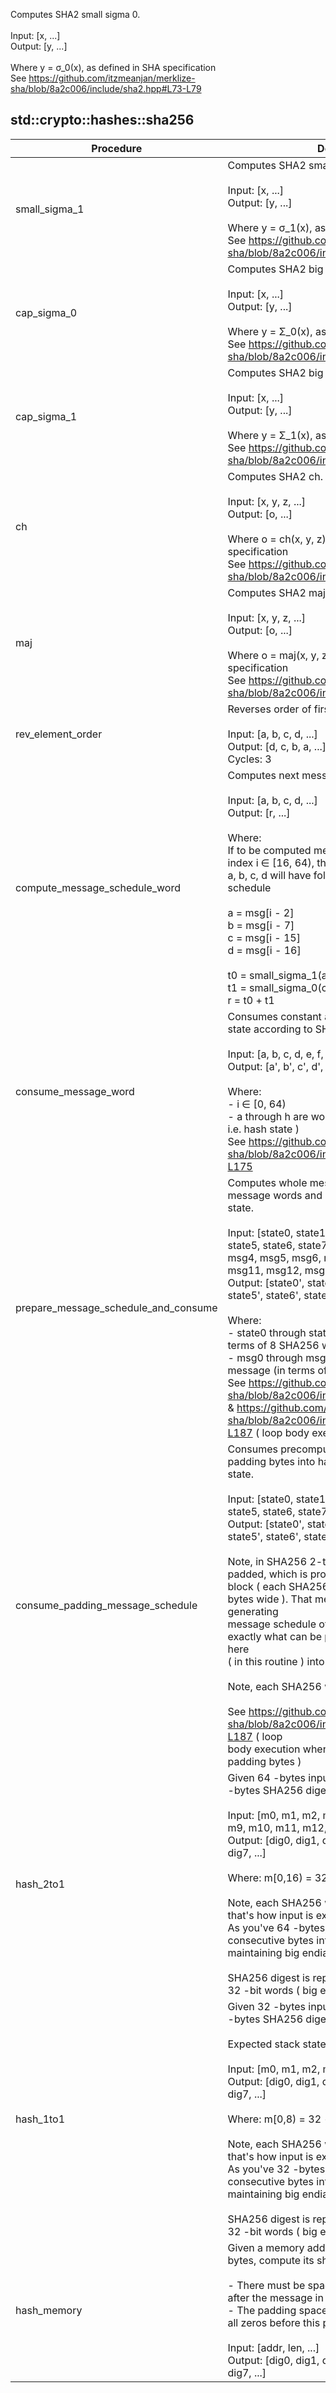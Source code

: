Computes SHA2 small sigma 0.<br /><br />Input: [x, ...]<br />Output: [y, ...]<br /><br />Where y = σ_0(x), as defined in SHA specification<br />See https://github.com/itzmeanjan/merklize-sha/blob/8a2c006/include/sha2.hpp#L73-L79<br />


## std::crypto::hashes::sha256
| Procedure | Description |
| ----------- | ------------- |
| small_sigma_1 | Computes SHA2 small sigma 1.<br /><br />Input: [x, ...]<br />Output: [y, ...]<br /><br />Where y = σ_1(x), as defined in SHA specification<br />See https://github.com/itzmeanjan/merklize-sha/blob/8a2c006/include/sha2.hpp#L81-L87<br /> |
| cap_sigma_0 | Computes SHA2 big sigma 0.<br /><br />Input: [x, ...]<br />Output: [y, ...]<br /><br />Where y = Σ_0(x), as defined in SHA specification<br />See https://github.com/itzmeanjan/merklize-sha/blob/8a2c006/include/sha2.hpp#L57-L63<br /> |
| cap_sigma_1 | Computes SHA2 big sigma 1.<br /><br />Input: [x, ...]<br />Output: [y, ...]<br /><br />Where y = Σ_1(x), as defined in SHA specification<br />See https://github.com/itzmeanjan/merklize-sha/blob/8a2c006/include/sha2.hpp#L65-L71<br /> |
| ch | Computes SHA2 ch.<br /><br />Input: [x, y, z, ...]<br />Output: [o, ...]<br /><br />Where o = ch(x, y, z), as defined in SHA specification<br />See https://github.com/itzmeanjan/merklize-sha/blob/8a2c006/include/sha2.hpp#L37-L45<br /> |
| maj | Computes SHA2 maj.<br /><br />Input: [x, y, z, ...]<br />Output: [o, ...]<br /><br />Where o = maj(x, y, z), as defined in SHA specification<br />See https://github.com/itzmeanjan/merklize-sha/blob/8a2c006/include/sha2.hpp#L47-L55<br /> |
| rev_element_order | Reverses order of first four elements on stack<br /><br />Input: [a, b, c, d, ...]<br />Output: [d, c, b, a, ...]<br />Cycles: 3<br /> |
| compute_message_schedule_word | Computes next message schedule word<br /><br />Input: [a, b, c, d, ...]<br />Output: [r, ...]<br /><br />Where:<br />If to be computed message schedule word has index i ∈ [16, 64), then<br />a, b, c, d will have following indices in message schedule<br /><br />a = msg[i - 2]<br />b = msg[i - 7]<br />c = msg[i - 15]<br />d = msg[i - 16]<br /><br />t0 = small_sigma_1(a) + b<br />t1 = small_sigma_0(c) + d<br />r = t0 + t1<br /> |
| consume_message_word | Consumes constant and message word into hash state according to SHA256 specification.<br /><br />Input: [a, b, c, d, e, f, g, h, CONST_i, WORD_i]<br />Output: [a', b', c', d', e', f', g', h']<br /><br />Where:<br />- i ∈ [0, 64)<br />- a through h are working variables of SHA256 ( i.e. hash state )<br />See https://github.com/itzmeanjan/merklize-sha/blob/8a2c006/include/sha2_256.hpp#L165-L175<br /> |
| prepare_message_schedule_and_consume | Computes whole message schedule of 64 message words and consumes them into hash state.<br /><br />Input: [state0, state1, state2, state3, state4, state5, state6, state7, msg0, msg1, msg2, msg3, msg4, msg5, msg6, msg7, msg8, msg9, msg10, msg11, msg12, msg13, msg14, msg15]<br />Output: [state0', state1', state2', state3', state4', state5', state6', state7']<br /><br />Where:<br />- state0 through state7 are the hash state (in terms of 8 SHA256 words)<br />- msg0 through msg15 are the 64 -bytes input message (in terms of 16 SHA256 words)<br />See https://github.com/itzmeanjan/merklize-sha/blob/8a2c006/include/sha2.hpp#L89-L113<br />& https://github.com/itzmeanjan/merklize-sha/blob/8a2c006/include/sha2_256.hpp#L148-L187 ( loop body execution )<br /> |
| consume_padding_message_schedule | Consumes precomputed message schedule of padding bytes into hash state, returns final hash state.<br /><br />Input: [state0, state1, state2, state3, state4, state5, state6, state7, ...]<br />Output: [state0', state1', state2', state3', state4', state5', state6', state7']<br /><br />Note, in SHA256 2-to-1 hashing, 64 -bytes are padded, which is processed as second message<br />block ( each SHA256 message block is 64 -bytes wide ). That message block is used for generating<br />message schedule of 64 SHA256 words. That's exactly what can be precomputed & is consumed here<br />( in this routine ) into provided hash state.<br /><br />Note, each SHA256 word is 32 -bit wide<br /><br />See https://github.com/itzmeanjan/merklize-sha/blob/8a2c006/include/sha2_256.hpp#L148-L187 ( loop<br />body execution when i = 1 i.e. consuming padding bytes )<br /> |
| hash_2to1 | Given 64 -bytes input, this routine computes 32 -bytes SHA256 digest<br /><br />Input: [m0, m1, m2, m3, m4, m5, m6, m7, m8, m9, m10, m11, m12, m13, m14, m15, ...]<br />Output: [dig0, dig1, dig2, dig3, dig4, dig5, dig6, dig7, ...]<br /><br />Where: m[0,16) = 32 -bit word<br /><br />Note, each SHA256 word is 32 -bit wide, so that's how input is expected.<br />As you've 64 -bytes, consider packing 4 consecutive bytes into single word,<br />maintaining big endian byte order.<br /><br />SHA256 digest is represented in terms of eight 32 -bit words ( big endian byte order ).<br /> |
| hash_1to1 | Given 32 -bytes input, this routine computes 32 -bytes SHA256 digest<br /><br />Expected stack state:<br /><br />Input: [m0, m1, m2, m3, m4, m5, m6, m7, ...]<br />Output: [dig0, dig1, dig2, dig3, dig4, dig5, dig6, dig7, ...]<br /><br />Where: m[0,8) = 32 -bit word<br /><br />Note, each SHA256 word is 32 -bit wide, so that's how input is expected.<br />As you've 32 -bytes, consider packing 4 consecutive bytes into single word,<br />maintaining big endian byte order.<br /><br />SHA256 digest is represented in terms of eight 32 -bit words ( big endian byte order ).<br /> |
| hash_memory | Given a memory address and a message length in bytes, compute its sha256 digest<br /><br />- There must be space for writing the padding after the message in memory<br />- The padding space after the message must be all zeros before this procedure is called<br /><br />Input:  [addr, len, ...]<br />Output: [dig0, dig1, dig2, dig3, dig4, dig5, dig6, dig7, ...]<br /> |
